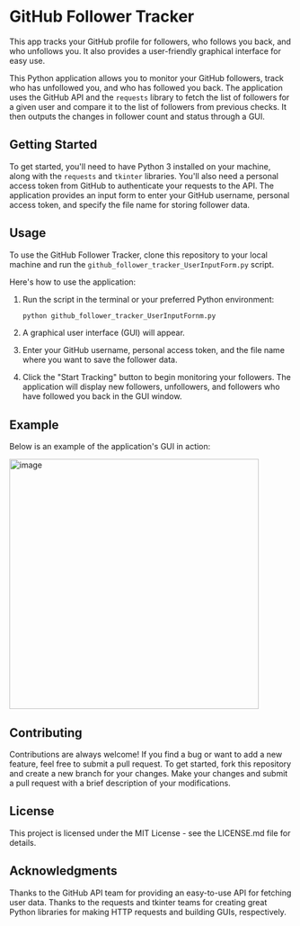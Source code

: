 # GitHub Follower Tracker

This app tracks your GitHub profile for followers, who follows you back, and who unfollows you. It also provides a user-friendly graphical interface for easy use.

This Python application allows you to monitor your GitHub followers, track who has unfollowed you, and who has followed you back. The application uses the GitHub API and the `requests` library to fetch the list of followers for a given user and compare it to the list of followers from previous checks. It then outputs the changes in follower count and status through a GUI.

## Getting Started

To get started, you'll need to have Python 3 installed on your machine, along with the `requests` and `tkinter` libraries. You'll also need a personal access token from GitHub to authenticate your requests to the API. The application provides an input form to enter your GitHub username, personal access token, and specify the file name for storing follower data.

## Usage

To use the GitHub Follower Tracker, clone this repository to your local machine and run the `github_follower_tracker_UserInputForm.py` script.

Here's how to use the application:

1. Run the script in the terminal or your preferred Python environment:
   ```bash
   python github_follower_tracker_UserInputFornm.py

2. A graphical user interface (GUI) will appear.

3. Enter your GitHub username, personal access token, and the file name where you want to save the follower data.

4. Click the "Start Tracking" button to begin monitoring your followers. The application will display new followers, unfollowers, and followers who have followed you back in the GUI window.

## Example
Below is an example of the application's GUI in action:

<img width="444" alt="image" src="https://github.com/user-attachments/assets/e9c5f7f0-8d9e-4acf-a673-d6335b8ad3f0">

## Contributing
Contributions are always welcome! If you find a bug or want to add a new feature, feel free to submit a pull request. To get started, fork this repository and create a new branch for your changes. Make your changes and submit a pull request with a brief description of your modifications.

## License
This project is licensed under the MIT License - see the LICENSE.md file for details.

## Acknowledgments
Thanks to the GitHub API team for providing an easy-to-use API for fetching user data.
Thanks to the requests and tkinter teams for creating great Python libraries for making HTTP requests and building GUIs, respectively.
